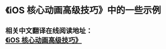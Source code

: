 # 《iOS 核心动画高级技巧》中的一些示例



## 相关中文翻译在线阅读地址：[《iOS 核心动画高级技巧》](https://zsisme.gitbooks.io/ios-/content/)
